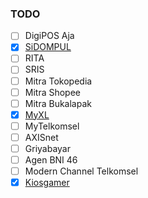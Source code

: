 ### TODO

-   [ ] DigiPOS Aja 
-   [x] [SiDOMPUL](https://github.dev/ndiing/api-gateway/blob/master/src/main/api/kiosgamer/v1/http.rest) 
-   [ ] RITA 
-   [ ] SRIS 
-   [ ] Mitra Tokopedia 
-   [ ] Mitra Shopee 
-   [ ] Mitra Bukalapak 
-   [x] [MyXL](https://github.dev/ndiing/api-gateway/blob/master/src/main/api/kiosgamer/v1/http.rest) 
-   [ ] MyTelkomsel 
-   [ ] AXISnet 
-   [ ] Griyabayar 
-   [ ] Agen BNI 46 
-   [ ] Modern Channel Telkomsel
-   [x] [Kiosgamer](https://github.dev/ndiing/api-gateway/blob/master/src/main/api/kiosgamer/v1/http.rest) 
